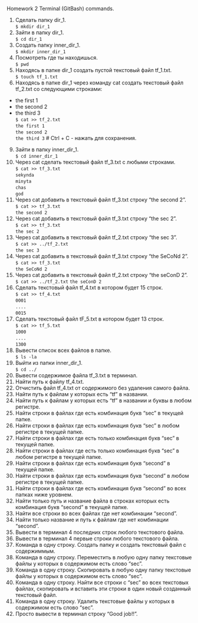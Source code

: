 Homework 2 Terminal (GitBash) commands.

1. Сделать папку dir_1.  
`$ mkdir dir_1`
3. Зайти в папку dir_1.  
`$ cd dir_1`
5. Создать папку inner_dir_1.  
`$ mkdir inner_dir_1`
7. Посмотреть где ты находишься.  
`$ pwd`
6. Находясь в папке dir_1 создать пустой текстовый файл tf_1.txt.  
`$ touch tf_1.txt`
8. Находясь в папке dir_1 через команду cat создать текстовый файл tf_2.txt со следующими строками:
- the first 1
- the second 2
- the third 3  
`$ cat >> tf_2.txt`  
`the first 1`  
`the second 2`  
`the third 3` # Ctrl + C - нажать для сохранения.
9. Зайти в папку inner_dir_1.  
`$ cd inner_dir_1`
11. Через cat сделать текстовый файл tf_3.txt  c любыми строками.  
`$ cat >> tf_3.txt`  
`sekynda`  
`minyta`  
`chas`  
`god`
13. Через cat добавить в текстовый файл tf_3.txt строку “the second 2”.  
`$ cat >> tf_3.txt`  
`the second 2`
15. Через cat добавить в текстовый файл tf_3.txt строку “the sec 2”.  
`$ cat >> tf_3.txt`  
`the sec 2`
17. Через cat добавить в текстовый файл tf_2.txt строку “the sec 3”.  
`$ cat >> ../tf_2.txt`  
`the sec 3`
19. Через cat добавить в текстовый файл tf_3.txt строку “the SeCoNd 2”.  
`$ cat >> tf_3.txt`  
`the SeCoNd 2`
21. Через cat добавить в текстовый файл tf_2.txt строку “the seConD 2”.  
`$ cat >> ../tf_2.txt`
`the seConD 2`
23. Сделать текстовый файл tf_4.txt в котором будет 15 строк.  
`$ cat >> tf_4.txt`  
`0001`  
`....`  
`0015`
25. Сделать текстовый файл tF_5.txt в котором будет 13 строк.  
`$ cat >> tf_5.txt`  
`1000`  
`....`  
`1300`
27. Вывести список всех файлов в папке.  
`$ ls -la`
29. Выйти из папки inner_dir_1.  
`$ cd ../`
31. Вывести содержимое файла tf_3.txt в терминал.
32. Найти путь к файлу tf_4.txt.
33. Отчистить файл tf_4.txt от содержимого без удаления самого файла.
34. Найти путь к файлам у которых есть  “tf” в названии.
35. Найти путь к файлам у которых есть  “tf” в названии и буквы в любом регистре.
36. Найти строки в файлах где есть комбинация букв “sec” в текущей папке.
37. Найти строки в файлах где есть комбинация букв “sec” в любом регистре в текущей папке.
38. Найти строки в файлах где есть только комбинация букв “sec” в текущей папке.
39. Найти строки в файлах где есть только комбинация букв “sec” в любом регистре в текущей папке.
40. Найти строки в файлах где есть комбинация букв “second” в текущей папке.
41. Найти строки в файлах где есть комбинация букв “second” в любом регистре в текущей папке.
42. Найти строки в файлах где есть комбинация букв “second” во всех папках ниже уровнем.
43. Найти только путь и название файла в строках которых есть комбинация букв “second” в текущей папке.
44. Найти все строки во всех файлах где нет комбинации “second”.
45. Найти только название и путь к файлам где нет комбинации “second”.
46. Вывести в терминал 4 последних строк любого текстового файла.
47. Вывести в терминал 4 первые строки любого текстового файла.
48. Команда в одну строку. Создать папку и создать текстовый файл с содержиммым.
49. Команда в одну строку. Переместить в любую одну папку текстовые файлы у которых в содержимом есть слово “sec”.
50. Команда в одну строку. Скопировать в любую одну папку текстовые файлы у которых в содержимом есть слово “sec”.
51. Команда в одну строку. Найти все строки c “sec” во всех текстовых файлах, скопировать и вставить эти строки в один новый созданный текстовый файл.
52. Команда в одну строку. Удалить текстовые файлы у которых в содержимом есть слово “sec”.
53. Просто вывести в терминал строку “Good job!!”.
